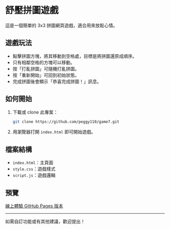 # 舒壓拼圖遊戲

這是一個簡單的 3x3 拼圖網頁遊戲，適合用來放鬆心情。

## 遊戲玩法
- 點擊拼圖方塊，將其移動到空格處，目標是將拼圖還原成順序。
- 只有相鄰空格的方塊可以移動。
- 按「打亂拼圖」可隨機打亂拼圖。
- 按「重新開始」可回到初始狀態。
- 完成拼圖後會顯示「恭喜完成拼圖！」訊息。

## 如何開始
1. 下載或 clone 此專案：
   ```bash
   git clone https://github.com/peggy110/game7.git
   ```
2. 用瀏覽器打開 `index.html` 即可開始遊戲。

## 檔案結構
- `index.html`：主頁面
- `style.css`：遊戲樣式
- `script.js`：遊戲邏輯

## 預覽
[線上體驗 GitHub Pages 版本](https://peggy110.github.io/game7/)

---

如需自訂功能或有其他建議，歡迎提出！

